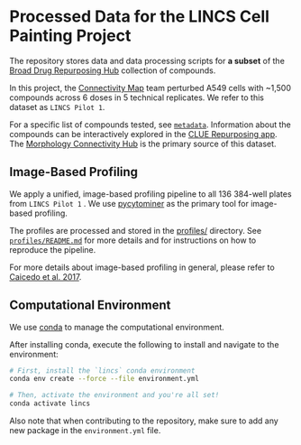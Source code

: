# Processed Data for the LINCS Cell Painting Project

The repository stores data and data processing scripts for **a subset** of the [Broad Drug Repurposing Hub](https://clue.io/repurposing#home) collection of compounds.

In this project, the [Connectivity Map](https://clue.io/team) team perturbed A549 cells with ~1,500 compounds across 6 doses in 5 technical replicates. 
We refer to this dataset as `LINCS Pilot 1`.

For a specific list of compounds tested, see [`metadata`](https://github.com/broadinstitute/lincs-cell-painting/tree/master/metadata). 
Information about the compounds can be interactively explored in the [CLUE Repurposing app](https://clue.io/repurposing-app). 
The [Morphology Connectivity Hub](https://clue.io/morphology) is the primary source of this dataset.

## Image-Based Profiling

We apply a unified, image-based profiling pipeline to all 136 384-well plates from `LINCS Pilot 1` .
We use [pycytominer](https://github.com/cytomining/pycytominer) as the primary tool for image-based profiling.

The profiles are processed and stored in the [profiles/](profiles/) directory.
See [`profiles/README.md`](profiles/README.md) for more details and for instructions on how to reproduce the pipeline.

For more details about image-based profiling in general, please refer to [Caicedo et al. 2017](https://doi.org/10.1038/nmeth.4397).

## Computational Environment

We use [conda](https://docs.conda.io/en/latest/) to manage the computational environment.

After installing conda, execute the following to install and navigate to the environment:

```bash
# First, install the `lincs` conda environment
conda env create --force --file environment.yml

# Then, activate the environment and you're all set!
conda activate lincs
```

Also note that when contributing to the repository, make sure to add any new package in the `environment.yml` file.
